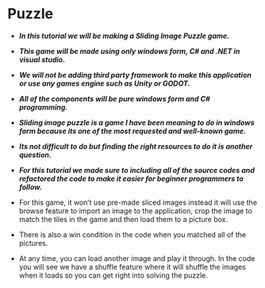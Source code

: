 # Puzzle

- **_In this tutorial we will be making a Sliding Image  Puzzle game._**
  
- **_This game will be made using only  windows form, C# and .NET in visual studio._**
  
- **_We will not be adding third party framework to make this application or use any games engine such as Unity or GODOT._**
  
- **_All of the components will be pure windows form and C# programming._**
  
- **_Sliding image puzzle is a game I have been meaning to do in windows form because its one of the most requested and well-known game._**
  
- **_Its not difficult to do but finding the right resources to do it is another question._**
  
- **_For this tutorial we made sure to including all of the source codes and refactored the code to make it easier for beginner programmers to follow._**

- For this game, it won’t use pre-made sliced images instead it will use the browse feature to import an image to the application, crop the image to match the tiles in the game and then load them to a picture box.
- There is also a win condition in the code when you matched all of the pictures.
- At any time, you can load another image and play it through. In the code you will see we have a shuffle feature where it will shuffle the images when it loads so you can get right into solving the puzzle.
